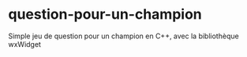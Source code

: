 # question-pour-un-champion
Simple jeu de question pour un champion en C++, avec  la bibliothèque wxWidget
